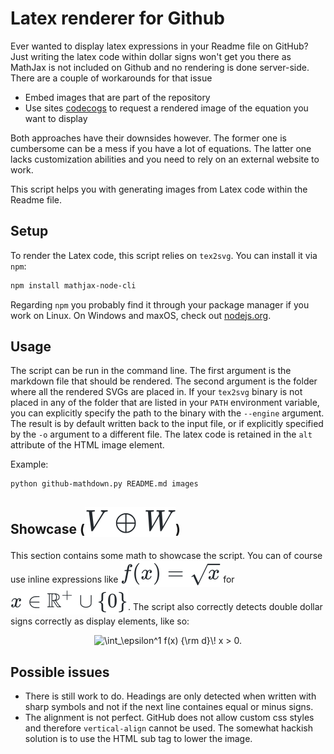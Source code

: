 # Latex renderer for Github

Ever wanted to display latex expressions in your Readme file on GitHub? Just writing the latex code within dollar signs won't get you there as MathJax is not included on Github and no rendering is done server-side. There are a couple of workarounds for that issue

* Embed images that are part of the repository
* Use sites [codecogs](https://www.codecogs.com/latex/eqneditor.php) to request a rendered image of the equation you want to display

Both approaches have their downsides however. The former one is cumbersome can be a mess if you have a lot of equations. The latter one lacks customization abilities and you need to rely on an external website to work.

This script helps you with generating images from Latex code within the Readme file.

## Setup

To render the Latex code, this script relies on `tex2svg`. You can install it via `npm`:

```bash
npm install mathjax-node-cli
```

Regarding `npm` you probably find it through your package manager if you work on Linux. On Windows and maxOS, check out [nodejs.org](https://nodejs.org/en/download/).

## Usage

The script can be run in the command line. The first argument is the markdown file that should be rendered. The second argument is the folder where all the rendered SVGs are placed in. If your `tex2svg` binary is not placed in any of the folder that are listed in your `PATH` environment variable, you can explicitly specify the path to the binary with the `--engine` argument. The result is by default written back to the input file, or if explicitly specified by the `-o` argument to a different file. The latex code is retained in the `alt` attribute of the HTML image element.

Example:
```
python github-mathdown.py README.md images
```

## Showcase (<sub><img alt="V\oplus W" src="images/3b6123074f36b2959088be71da1f5b7f.svg" /></sub>)

This section contains some math to showcase the script. You can of course use inline expressions like <sub><sub><img alt="f(x)=\sqrt{x}" src="images/6997be4488be02684eb23d24f349fbbe.svg" /></sub></sub> for <sub><sub><img alt="x\in\mathbb{R}^+\cup \{0\}" src="images/3a31536c100bfcf33d5debda42dd81dd.svg" /></sub></sub>. The script also correctly detects double dollar signs correctly as display elements, like so: 

<p align="center"><img alt="\int_\epsilon^1 f(x) {\rm d}\! x > 0." src="images/8b7acbd820d65969e1fa2742d0b29654.svg" /></p>



## Possible issues

* There is still work to do. Headings are only detected when written with sharp symbols and not if the next line containes equal or minus signs.
* The alignment is not perfect. GitHub does not allow custom css styles and therefore `vertical-align` cannot be used. The somewhat hackish solution is to use the HTML sub tag to lower the image.
